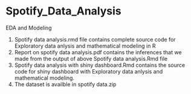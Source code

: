 # Spotify_Data_Analysis
EDA and Modeling

1) Spotify data analysis.rmd file contains complete source code for Exploratory data anlysis and mathematical modeling in R 
2) Report on spotify data analysis.pdf contains the inferences that we made from the output of above Spotify data analysis.Rmd file
3) Spotify data analysis with shiny dashboard.Rmd contains the source code for shiny dashboard with Exploratory data anlysis and mathematical modeling.
4) The dataset is availble in spotify data.zip
